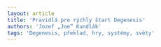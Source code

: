```yaml
---
layout: article
title: 'Pravidlá pre rýchly štart Degenesis'
authors: 'Jozef „Joe“ Kundlák'
tags: 'Degenesis, překlad, hry, systémy, světy'
---
```



